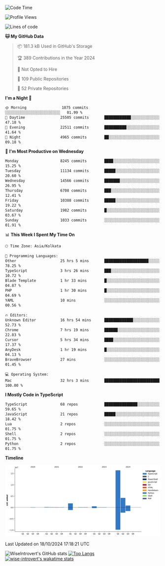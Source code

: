 <!--START_SECTION:waka-->
![Code Time](http://img.shields.io/badge/Code%20Time-1%2C695%20hrs%2035%20mins-blue)

![Profile Views](http://img.shields.io/badge/Profile%20Views-0-blue)

![Lines of code](https://img.shields.io/badge/From%20Hello%20World%20I%27ve%20Written-24.4%20million%20lines%20of%20code-blue)

**🐱 My GitHub Data** 

> 📦 181.3 kB Used in GitHub's Storage 
 > 
> 🏆 389 Contributions in the Year 2024
 > 
> 🚫 Not Opted to Hire
 > 
> 📜 109 Public Repositories 
 > 
> 🔑 52 Private Repositories 
 > 
**I'm a Night 🦉** 

```text
🌞 Morning                1075 commits        ░░░░░░░░░░░░░░░░░░░░░░░░░   01.99 % 
🌆 Daytime                25505 commits       ████████████░░░░░░░░░░░░░   47.18 % 
🌃 Evening                22511 commits       ██████████░░░░░░░░░░░░░░░   41.64 % 
🌙 Night                  4965 commits        ██░░░░░░░░░░░░░░░░░░░░░░░   09.18 % 
```
📅 **I'm Most Productive on Wednesday** 

```text
Monday                   8245 commits        ████░░░░░░░░░░░░░░░░░░░░░   15.25 % 
Tuesday                  11134 commits       █████░░░░░░░░░░░░░░░░░░░░   20.60 % 
Wednesday                14566 commits       ███████░░░░░░░░░░░░░░░░░░   26.95 % 
Thursday                 6708 commits        ███░░░░░░░░░░░░░░░░░░░░░░   12.41 % 
Friday                   10388 commits       █████░░░░░░░░░░░░░░░░░░░░   19.22 % 
Saturday                 1982 commits        █░░░░░░░░░░░░░░░░░░░░░░░░   03.67 % 
Sunday                   1033 commits        ░░░░░░░░░░░░░░░░░░░░░░░░░   01.91 % 
```


📊 **This Week I Spent My Time On** 

```text
🕑︎ Time Zone: Asia/Kolkata

💬 Programming Languages: 
Other                    25 hrs 5 mins       ████████████████████░░░░░   78.25 % 
TypeScript               3 hrs 26 mins       ███░░░░░░░░░░░░░░░░░░░░░░   10.72 % 
Blade Template           1 hr 33 mins        █░░░░░░░░░░░░░░░░░░░░░░░░   04.87 % 
PHP                      1 hr 30 mins        █░░░░░░░░░░░░░░░░░░░░░░░░   04.69 % 
YAML                     10 mins             ░░░░░░░░░░░░░░░░░░░░░░░░░   00.56 % 

🔥 Editors: 
Unknown Editor           16 hrs 54 mins      █████████████░░░░░░░░░░░░   52.73 % 
Chrome                   7 hrs 19 mins       ██████░░░░░░░░░░░░░░░░░░░   22.83 % 
Cursor                   5 hrs 34 mins       ████░░░░░░░░░░░░░░░░░░░░░   17.37 % 
AnyDesk                  1 hr 19 mins        █░░░░░░░░░░░░░░░░░░░░░░░░   04.13 % 
BraveBrowser             27 mins             ░░░░░░░░░░░░░░░░░░░░░░░░░   01.45 % 

💻 Operating System: 
Mac                      32 hrs 3 mins       █████████████████████████   100.00 % 
```

**I Mostly Code in TypeScript** 

```text
TypeScript               68 repos            ███████████████░░░░░░░░░░   59.65 % 
JavaScript               21 repos            █████░░░░░░░░░░░░░░░░░░░░   18.42 % 
Lua                      2 repos             ░░░░░░░░░░░░░░░░░░░░░░░░░   01.75 % 
Shell                    2 repos             ░░░░░░░░░░░░░░░░░░░░░░░░░   01.75 % 
Python                   2 repos             ░░░░░░░░░░░░░░░░░░░░░░░░░   01.75 % 
```



**Timeline**

![Lines of Code chart](https://raw.githubusercontent.com/wise-introvert/wise-introvert/master/assets/bar_graph.png)


 Last Updated on 18/10/2024 17:18:21 UTC
<!--END_SECTION:waka-->

![WiseIntrovert's GitHub stats](https://github-readme-stats.vercel.app/api?username=wise-introvert&count_private=true&show_icons=true)
[![Top Langs](https://github-readme-stats.vercel.app/api/top-langs/?username=wise-introvert&langs_count=10)](https://github.com/anuraghazra/github-readme-stats)
[![wise-introvert's wakatime stats](https://github-readme-stats.vercel.app/api/wakatime?username=wiseintrovert)](https://github.com/anuraghazra/github-readme-stats)
